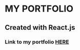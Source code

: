 # MY PORTFOLIO

## Created with React.js

### Link to my portfolio [HERE](https://antonmaenpaa-portfolio.netlify.app/)

